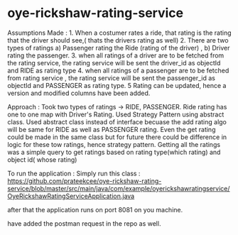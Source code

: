 # oye-rickshaw-rating-service

Assumptions Made : 1. When a costumer rates a ride, that rating is the rating that the driver should see,( thats the drivers rating as well)
                   2. There are two types of ratings a) Passenger rating the Ride (rating of the driver) , b) Driver rating the passenger.
                   3. when all ratings of a driver are to be fetched from the rating service, the rating service will be sent the driver_id as objectId and RIDE as rating type
                   4. when all ratings of a passenger are to be fetched from rating service , the rating service will be sent the passenger_id as objectId and PASSENGER as rating type.
                   5 Rating can be updated, hence a version and modified columns have been added.

Approach : 
               Took two types of ratings -> RIDE, PASSENGER.
               Ride rating has one to one map with Driver's Rating.
               Used Strategy Pattern using abstract class.
               Used abstract class instead of interface becuase the add rating algo will be same for RIDE as well as PASSENGER rating.
               Even the get rating could be made in the same class but for future there could be difference in logic for these tow ratings, hence strategy pattern.
               Getting all the ratings was a simple query to get ratings based on rating type(which rating) and object id( whose rating)
               
To run the application : Simply run this class : https://github.com/prateekcee/oye-rickshaw-rating-service/blob/master/src/main/java/com/example/oyerickshawratingservice/OyeRickshawRatingServiceApplication.java

after that the application runs on port 8081 on you machine.

have added the postman request in the repo as well.



               
               
